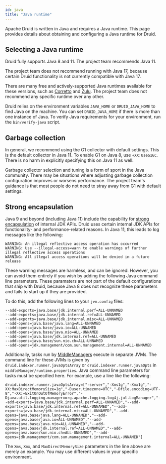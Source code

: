 ```yaml
---
id: java
title: "Java runtime"
---
```


<!--
  ~ Licensed to the Apache Software Foundation (ASF) under one
  ~ or more contributor license agreements.  See the NOTICE file
  ~ distributed with this work for additional information
  ~ regarding copyright ownership.  The ASF licenses this file
  ~ to you under the Apache License, Version 2.0 (the
  ~ "License"); you may not use this file except in compliance
  ~ with the License.  You may obtain a copy of the License at
  ~
  ~   http://www.apache.org/licenses/LICENSE-2.0
  ~
  ~ Unless required by applicable law or agreed to in writing,
  ~ software distributed under the License is distributed on an
  ~ "AS IS" BASIS, WITHOUT WARRANTIES OR CONDITIONS OF ANY
  ~ KIND, either express or implied.  See the License for the
  ~ specific language governing permissions and limitations
  ~ under the License.
  -->

Apache Druid is written in Java and requires a Java runtime. This page provides details about obtaining and configuring
a Java runtime for Druid.

## Selecting a Java runtime

Druid fully supports Java 8 and 11. The project team recommends Java 11.

The project team does not recommend running with Java 17, because certain Druid functionality is not currently
compatible with Java 17.

There are many free and actively-supported Java runtimes available for these versions, such as
[Corretto](https://aws.amazon.com/corretto/) and [Zulu](https://www.azul.com/downloads/?package=jdk#download-openjdk).
The project team does not recommend any specific runtime over any other.

Druid relies on the environment variables `JAVA_HOME` or `DRUID_JAVA_HOME` to find Java on the machine. You can set
`DRUID_JAVA_HOME` if there is more than one instance of Java. To verify Java requirements for your environment, run the
`bin/verify-java` script.

## Garbage collection

In general, we recommend using the G1 collector with default settings. This is the default collector in Java 11.
To enable G1 on Java 8, use `+XX:UseG1GC`. There is no harm in explicitly specifying this on Java 11 as well.

Garbage collector selection and tuning is a form of sport in the Java community. There may be situations where adjusting
garbage collection configuration improves or worsens performance. The project team's guidance is that most people do
not need to stray away from G1 with default settings.

## Strong encapsulation

Java 9 and beyond (including Java 11) include the capability for
[strong encapsulation](https://dev.java/learn/strong-encapsulation-\(of-jdk-internals\)/) of internal JDK APIs. Druid
uses certain internal JDK APIs for functionality- and performance-related reasons. In Java 11, this leads to log
messages like the following:

```
WARNING: An illegal reflective access operation has occurred
WARNING: Use --illegal-access=warn to enable warnings of further illegal reflective access operations
WARNING: All illegal access operations will be denied in a future release
```

These warning messages are harmless, and can be ignored. However, you can avoid them entirely if you wish by adding the
following Java command line parameters. These paramaters are not part of the default configurations that ship with
Druid, because Java 8 does not recognize these parameters and fails to start up if they are provided.

To do this, add the following lines to your `jvm.config` files:

```
--add-exports=java.base/jdk.internal.perf=ALL-UNNAMED
--add-exports=java.base/jdk.internal.ref=ALL-UNNAMED
--add-exports=java.base/jdk.internal.misc=ALL-UNNAMED
--add-opens=java.base/java.lang=ALL-UNNAMED
--add-opens=java.base/java.io=ALL-UNNAMED
--add-opens=java.base/java.nio=ALL-UNNAMED
--add-opens=java.base/jdk.internal.ref=ALL-UNNAMED
--add-opens=java.base/sun.nio.ch=ALL-UNNAMED
--add-opens=jdk.management/com.sun.management.internal=ALL-UNNAMED
```

Additionally, tasks run by [MiddleManagers](../design/architecture.md) execute in separate JVMs. The command line for
these JVMs is given by `druid.indexer.runner.javaOptsArray` or `druid.indexer.runner.javaOpts` in
`middleManager/runtime.properties`. Java command line parameters for tasks must be specified here. For example, use
a line like the following:

```
druid.indexer.runner.javaOptsArray=["-server","-Xms1g","-Xmx1g","-XX:MaxDirectMemorySize=1g","-Duser.timezone=UTC","-Dfile.encoding=UTF-8","-XX:+ExitOnOutOfMemoryError","-Djava.util.logging.manager=org.apache.logging.log4j.jul.LogManager","--add-exports=java.base/jdk.internal.perf=ALL-UNNAMED","--add-exports=java.base/jdk.internal.ref=ALL-UNNAMED","--add-exports=java.base/jdk.internal.misc=ALL-UNNAMED","--add-opens=java.base/java.lang=ALL-UNNAMED","--add-opens=java.base/java.io=ALL-UNNAMED","--add-opens=java.base/java.nio=ALL-UNNAMED","--add-opens=java.base/jdk.internal.ref=ALL-UNNAMED","--add-opens=java.base/sun.nio.ch=ALL-UNNAMED","--add-opens=jdk.management/com.sun.management.internal=ALL-UNNAMED"]
```

The `Xms`, `Xmx`, and `MaxDirectMemorySize` parameters in the line above are merely an example. You may use different
values in your specific environment.
